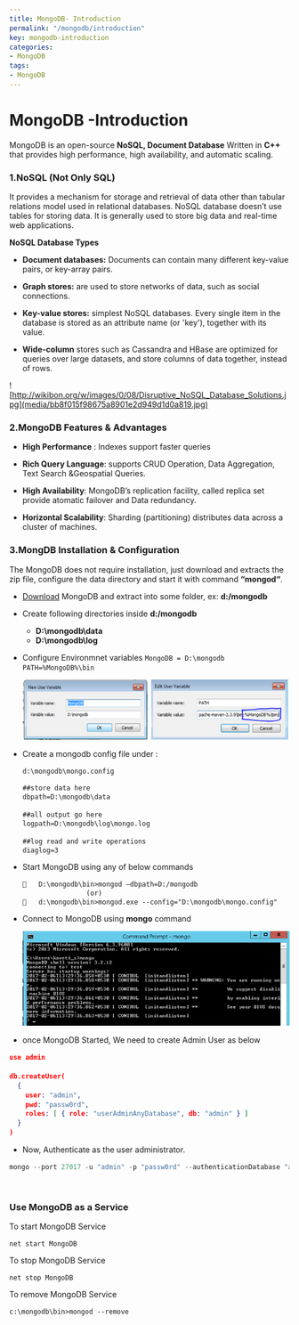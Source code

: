 ```yaml
---
title: MongoDB- Introduction
permalink: "/mongodb/introduction"
key: mongodb-introduction
categories:
- MongoDB
tags:
- MongoDB
---
```


MongoDB -Introduction
======================

MongoDB is an open-source **NoSQL, Document Database** Written in **C++** that
provides high performance, high availability, and automatic scaling.

### 1.NoSQL (Not Only SQL)

It provides a mechanism for storage and retrieval of data other than tabular
relations model used in relational databases. NoSQL database doesn’t use tables
for storing data. It is generally used to store big data and real-time web
applications.

**NoSQL Database Types**

-   **Document databases:** Documents can contain many different key-value
    pairs, or key-array pairs.

-   **Graph stores:** are used to store networks of data, such as social
    connections.

-   **Key-value stores:** simplest NoSQL databases. Every single item in the
    database is stored as an attribute name (or 'key'), together with its value.

-   **Wide-column** stores such as Cassandra and HBase are optimized for queries
    over large datasets, and store columns of data together, instead of rows.

![http://wikibon.org/w/images/0/08/Disruptive_NoSQL_Database_Solutions.jpg](media/bb8f015f98675a8901e2d949d1d0a819.jpg)

### 2.MongoDB Features & Advantages

-   **High Performance** : Indexes support faster queries

-   **Rich Query Language**: supports CRUD Operation, Data Aggregation, Text
    Search &Geospatial Queries.

-   **High Availability**: MongoDB’s replication facility, called replica set
    provide atomatic failover and Data redundancy.

-   **Horizontal Scalability**: Sharding (partitioning) distributes data across
    a cluster of machines.

### 3.MongDB Installation & Configuration

The MongoDB does not require installation, just download and extracts the zip
file, configure the data directory and start it with command **“mongod“**.

-   [Download](https://www.mongodb.org/dl/win32/x86_64-2008plus-ssl?_ga=1.58892013.1757468972.1486358241)
    MongoDB and extract into some folder, ex: **d:/mongodb**

-   Create following directories inside **d:/mongodb**

    -   **D:\\mongodb\\data**
    -   **D:\\mongodb\\log**

-   Configure Environmnet variables `MongoDB = D:\mongodb PATH=%MongoDB%\bin`

    ![C:\\Users\\kaveti_s\\Desktop\\temp.png](media/9d766e201d1ceec9f9eee5b104f96d68.png)

-   Create a mongodb config file under : 
    ```sql
    d:\mongodb\mongo.config
    ```

    ```dos
    ##store data here
    dbpath=D:\mongodb\data
    
    ##all output go here
    logpath=D:\mongodb\log\mongo.log
    
    ##log read and write operations
    diaglog=3
    ```

-   Start MongoDB using any of below commands
    ```dos
    	D:\mongodb\bin>mongod –dbpath=D:/mongodb
                    (or)
    	d:\mongodb\bin>mongod.exe --config="D:\mongodb\mongo.config"
    ```


-   Connect to MongoDB using **mongo** command

    ![](media/7ce8e8538d3c807fffca0bc99ca9dfe3.png)


- once MongoDB Started, We need to create Admin User as below
```json
use admin

db.createUser(
  {
    user: "admin",
    pwd: "passw0rd",
    roles: [ { role: "userAdminAnyDatabase", db: "admin" } ]
  }
)
```

- Now, Authenticate as the user administrator.  
```powershell
mongo --port 27017 -u "admin" -p "passw0rd" --authenticationDatabase "admin"
```


<br>

### Use MongoDB as a Service

To start MongoDB Service
```dos
net start MongoDB
```
  


To stop MongoDB Service
```dos
net stop MongoDB
```
  
  

To remove MongoDB Service
```dos
c:\mongodb\bin>mongod --remove
```

